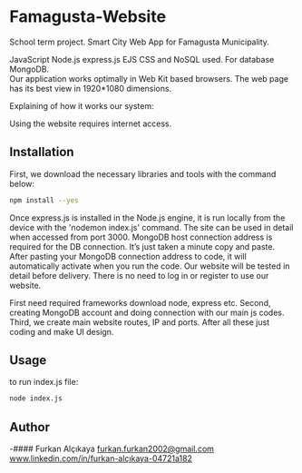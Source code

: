 # Famagusta-Website
School term project. Smart City Web App for Famagusta Municipality.

JavaScript Node.js express.js EJS CSS and NoSQL used. For database MongoDB.  
Our application works optimally in Web Kit based browsers. The web page has its best view in 1920*1080 dimensions.

Explaining of how it works our system:

Using the website requires internet access. 

## Installation
First, we download the necessary libraries and tools with the command below:
```bash
npm install --yes
```

Once express.js is installed in the Node.js engine, it is run locally from the device with the 'nodemon index.js' command. The site can be used in detail when accessed from port 3000. MongoDB host connection address is required for the DB connection. It’s just taken a minute copy and paste. After pasting your MongoDB connection address to code, it will automatically activate when you run the code. Our website will be tested in detail before delivery. There is no need to log in or register to use our website.

First need required frameworks download node, express etc. Second, creating MongoDB account and doing connection with our main js codes. Third, we create main website routes, IP and ports. After all these just coding and make UI design. 

## Usage

to run index.js file:
```bash
node index.js
```

## Author
-#### Furkan Alçıkaya
furkan.furkan2002@gmail.com
www.linkedin.com/in/furkan-alçıkaya-04721a182
